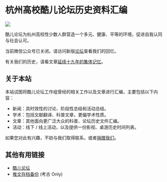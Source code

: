 # 杭州高校酷儿论坛历史资料汇编

![](https://motss.cc/34d81d63fc27cfbe190bbcb3c6c5412c65b04086.png)

酷儿论坛为杭州高校性少数人群营造一个多元、健康、平等的环境，促进自我认同与社会认可。

当前微信公众号已关闭。请访问新版[论坛](https://forum.motss.cc)查看我们的回忆。

有关我们的历史，请看文章[延续十九年的集体记忆](/article/%E5%BB%B6%E7%BB%AD%E5%8D%81%E4%B9%9D%E5%B9%B4%E7%9A%84%E9%9B%86%E4%BD%93%E8%AE%B0%E5%BF%86/)。

## 关于本站

本站试图将酷儿论坛工作组曾经的相关工作以及文章进行汇编，主要包括以下内容：

-   新闻：具时效性的讨论、阶段性总结和活动总结。
-   学术：包括文献翻译、科普文章，更偏学术性质。
-   文章：其他面向更广泛大众的科普、论坛历史文件汇编。
-   活动：线下 / 线上活动，以及提供一份影视、桌游历史时间列表。

如果您对此有兴趣，不妨与我们取得联系，或者[捐赠我们](/support/)。

## 其他有用链接

-   [酷儿论坛](https://forum.motss.cc)
-   [推文存档备份](https://motss.cc/archives/) (考古 Only)
